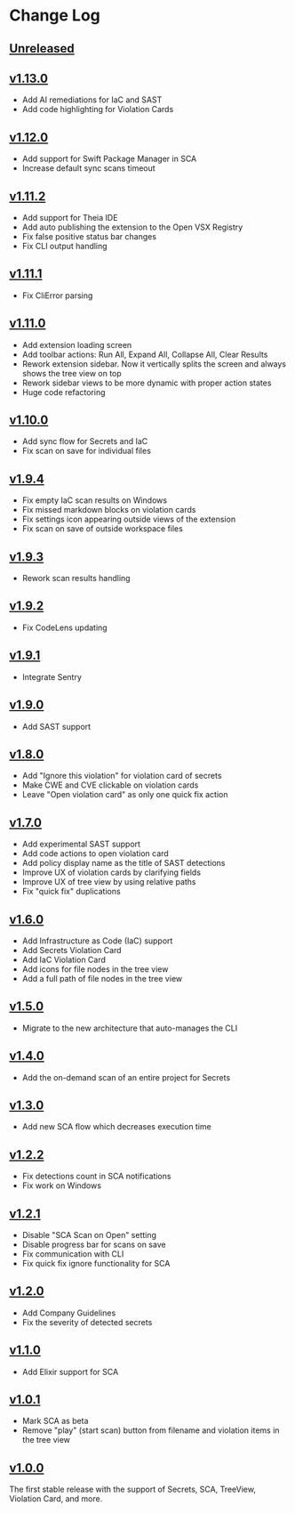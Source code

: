 # Change Log

## [Unreleased]

## [v1.13.0]

- Add AI remediations for IaC and SAST
- Add code highlighting for Violation Cards

## [v1.12.0]

- Add support for Swift Package Manager in SCA
- Increase default sync scans timeout

## [v1.11.2]

- Add support for Theia IDE
- Add auto publishing the extension to the Open VSX Registry
- Fix false positive status bar changes
- Fix CLI output handling

## [v1.11.1]

- Fix CliError parsing

## [v1.11.0]

- Add extension loading screen
- Add toolbar actions: Run All, Expand All, Collapse All, Clear Results
- Rework extension sidebar. Now it vertically splits the screen and always shows the tree view on top
- Rework sidebar views to be more dynamic with proper action states
- Huge code refactoring

## [v1.10.0]

- Add sync flow for Secrets and IaC
- Fix scan on save for individual files

## [v1.9.4]

- Fix empty IaC scan results on Windows
- Fix missed markdown blocks on violation cards
- Fix settings icon appearing outside views of the extension
- Fix scan on save of outside workspace files

## [v1.9.3]

- Rework scan results handling

## [v1.9.2]

- Fix CodeLens updating

## [v1.9.1]

- Integrate Sentry

## [v1.9.0]

- Add SAST support

## [v1.8.0]

- Add "Ignore this violation" for violation card of secrets
- Make CWE and CVE clickable on violation cards
- Leave "Open violation card" as only one quick fix action

## [v1.7.0]

- Add experimental SAST support
- Add code actions to open violation card
- Add policy display name as the title of SAST detections
- Improve UX of violation cards by clarifying fields
- Improve UX of tree view by using relative paths
- Fix "quick fix" duplications

## [v1.6.0]

- Add Infrastructure as Code (IaC) support
- Add Secrets Violation Card
- Add IaC Violation Card
- Add icons for file nodes in the tree view
- Add a full path of file nodes in the tree view

## [v1.5.0]

- Migrate to the new architecture that auto-manages the CLI

## [v1.4.0]

- Add the on-demand scan of an entire project for Secrets

## [v1.3.0]

- Add new SCA flow which decreases execution time

## [v1.2.2]

- Fix detections count in SCA notifications
- Fix work on Windows

## [v1.2.1]

- Disable "SCA Scan on Open" setting
- Disable progress bar for scans on save
- Fix communication with CLI
- Fix quick fix ignore functionality for SCA

## [v1.2.0]

- Add Company Guidelines
- Fix the severity of detected secrets

## [v1.1.0]

- Add Elixir support for SCA

## [v1.0.1]

- Mark SCA as beta
- Remove "play" (start scan) button from filename and violation items in the tree view

## [v1.0.0]

The first stable release with the support of Secrets, SCA, TreeView, Violation Card, and more.

[v1.13.0]: https://github.com/cycodehq/vscode-extension/releases/tag/v1.13.0

[v1.12.0]: https://github.com/cycodehq/vscode-extension/releases/tag/v1.12.0

[v1.11.2]: https://github.com/cycodehq/vscode-extension/releases/tag/v1.11.2

[v1.11.1]: https://github.com/cycodehq/vscode-extension/releases/tag/v1.11.1

[v1.11.0]: https://github.com/cycodehq/vscode-extension/releases/tag/v1.11.0

[v1.10.0]: https://github.com/cycodehq/vscode-extension/releases/tag/v1.10.0

[v1.9.4]: https://github.com/cycodehq/vscode-extension/releases/tag/v1.9.4

[v1.9.3]: https://github.com/cycodehq/vscode-extension/releases/tag/v1.9.3

[v1.9.2]: https://github.com/cycodehq/vscode-extension/releases/tag/v1.9.2

[v1.9.1]: https://github.com/cycodehq/vscode-extension/releases/tag/v1.9.1

[v1.9.0]: https://github.com/cycodehq/vscode-extension/releases/tag/v1.9.0

[v1.8.0]: https://github.com/cycodehq/vscode-extension/releases/tag/v1.8.0

[v1.7.0]: https://github.com/cycodehq/vscode-extension/releases/tag/v1.7.0

[v1.6.0]: https://github.com/cycodehq/vscode-extension/releases/tag/v1.6.0

[v1.5.0]: https://github.com/cycodehq/vscode-extension/releases/tag/v1.5.0

[v1.4.0]: https://github.com/cycodehq/vscode-extension/releases/tag/v1.4.0

[v1.3.0]: https://github.com/cycodehq/vscode-extension/releases/tag/v1.3.0

[v1.2.2]: https://github.com/cycodehq/vscode-extension/releases/tag/v1.2.2

[v1.2.1]: https://github.com/cycodehq/vscode-extension/releases/tag/v1.2.1

[v1.2.0]: https://github.com/cycodehq/vscode-extension/releases/tag/v1.2.0

[v1.1.0]: https://github.com/cycodehq/vscode-extension/releases/tag/v1.1.0

[v1.0.1]: https://github.com/cycodehq/vscode-extension/releases/tag/v1.0.1

[v1.0.0]: https://github.com/cycodehq/vscode-extension/releases/tag/v1.0.0

[Unreleased]: https://github.com/cycodehq/vscode-extension/compare/v1.13.0...HEAD

